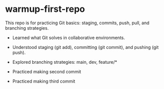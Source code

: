 # warmup-first-repo
This repo is for practicing Git basics: staging, commits, push, pull, and branching strategies.  
- Learned what Git solves in collaborative environments.  
- Understood staging (git add), committing (git commit), and pushing (git push).  
- Explored branching strategies: main, dev, feature/*  

- Practiced making second commit
- Practiced making third commit
